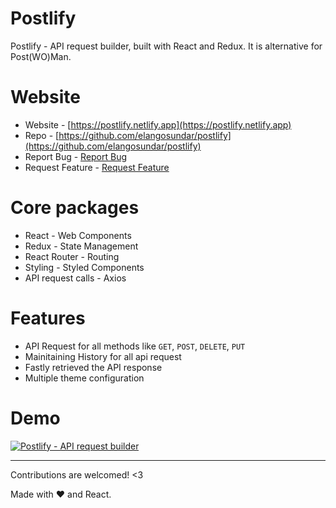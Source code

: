 # Postlify

Postlify - API request builder, built with React and Redux. It is alternative for Post(WO)Man.

# Website

- Website - [https://postlify.netlify.app](https://postlify.netlify.app)
- Repo - [https://github.com/elangosundar/postlify](https://github.com/elangosundar/postlify)
- Report Bug - [Report Bug](https://github.com/elangosundar/postlify/issues/new/choose)
- Request Feature - [Request Feature](https://github.com/elangosundar/postlify/issues/new/choose)

# Core packages

- React - Web Components
- Redux - State Management
- React Router - Routing
- Styling - Styled Components
- API request calls - Axios

# Features

- API Request for all methods like `GET`, `POST`, `DELETE`, `PUT`
- Mainitaining History for all api request
- Fastly retrieved the API response
- Multiple theme configuration

# Demo

<a href="https://postlify.netlify.app"><img src="https://raw.githubusercontent.com/elangosundar/postlify/master/Postlify-API-request-builder-built-with-React-and-Redux.png" alt="Postlify - API request builder" /></a>

<hr>

Contributions are welcomed! <3

Made with :heart: and React.
